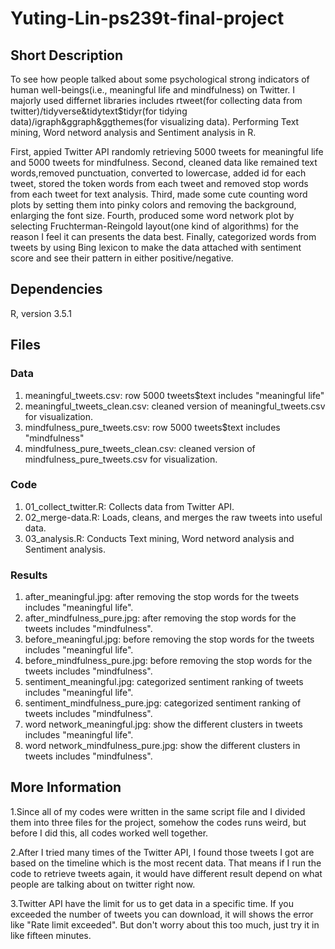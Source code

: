 # Yuting-Lin-ps239t-final-project
## Short Description
To see how people talked about some psychological strong indicators of human well-beings(i.e., meaningful life and mindfulness) on Twitter. I majorly used differnet libraries includes rtweet(for collecting data from twitter)/tidyverse&tidytext$tidyr(for tidying data)/igraph&ggraph&ggthemes(for visualizing data). Performing Text mining, Word netword analysis and Sentiment analysis in R. 

First, appied Twitter API randomly retrieving 5000 tweets for meaningful life and 5000 tweets for mindfulness. Second, cleaned data like remained text words,removed punctuation, converted to lowercase, added id for each tweet, stored the token words from each tweet and removed stop words from each tweet for text analysis. Third, made some cute counting word plots by setting them into pinky colors and removing the background, enlarging the font size. Fourth, produced some word network plot by selecting Fruchterman-Reingold layout(one kind of algorithms) for the reason I feel it can presents the data best. Finally, categorized words from tweets by using Bing lexicon to make the data attached with sentiment score and see their pattern in either positive/negative.

## Dependencies

R, version 3.5.1

## Files

### Data

1. meaningful_tweets.csv: row 5000 tweets$text includes "meaningful life" 
2. meaningful_tweets_clean.csv: cleaned version of meaningful_tweets.csv for visualization.
3. mindfulness_pure_tweets.csv: row 5000 tweets$text includes "mindfulness"
4. mindfulness_pure_tweets_clean.csv: cleaned version of mindfulness_pure_tweets.csv for visualization.


### Code

1. 01_collect_twitter.R: Collects data from Twitter API.
2. 02_merge-data.R: Loads, cleans, and merges the raw tweets into useful data.
2. 03_analysis.R: Conducts Text mining, Word netword analysis and Sentiment analysis.

### Results

1. after_meaningful.jpg: after removing the stop words for the tweets includes "meaningful life".
2. after_mindfulness_pure.jpg: after removing the stop words for the tweets includes "mindfulness".
3. before_meaningful.jpg: before removing the stop words for the tweets includes "meaningful life".
4. before_mindfulness_pure.jpg: before removing the stop words for the tweets includes "mindfulness".
5. sentiment_meaningful.jpg: categorized sentiment ranking of tweets includes "meaningful life".
6. sentiment_mindfulness_pure.jpg: categorized sentiment ranking of tweets includes "mindfulness".
7. word network_meaningful.jpg: show the different clusters in tweets includes "meaningful life".
8. word network_mindfulness_pure.jpg: show the different clusters in tweets includes "mindfulness".

## More Information

1.Since all of my codes were written in the same script file and I divided them into three files for the project, somehow the codes runs weird, but before I did this, all codes worked well together.

2.After I tried many times of the Twitter API, I found those tweets I got are based on the timeline which is the most recent data. That means if I run the code to retrieve tweets again, it would have different result depend on what people are talking about on twitter right now.

3.Twitter API have the limit for us to get data in a specific time. If you exceeded the number of tweets you can download, it will shows the error like "Rate limit exceeded". But don't worry about this too much, just try it in like fifteen minutes.
